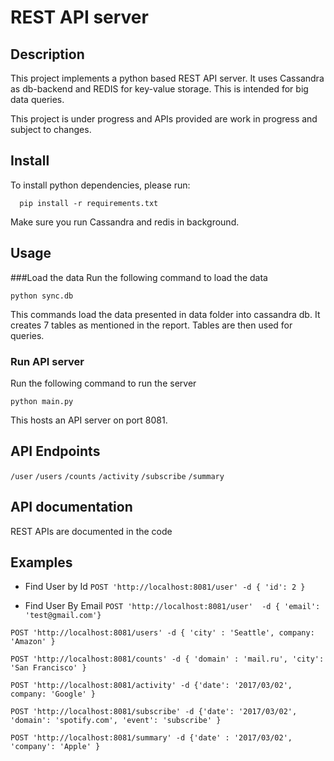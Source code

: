 # REST API server
## Description

This project implements a python based REST API server. It uses Cassandra as db-backend and REDIS for key-value storage. This is intended for big data queries.

This project is under progress and APIs provided are work in progress and subject to changes.

## Install
To install python dependencies, please run:
```
  pip install -r requirements.txt
```

Make sure you run Cassandra and redis in background.

## Usage

###Load the data
Run the following command to load the data
```
python sync.db
```
This commands load the data presented in data folder into cassandra db. It creates 7 tables as mentioned in the report. Tables are then used for queries.

### Run API server
Run the following command to run the server
```
python main.py
```

This hosts an API server on port 8081.

## API Endpoints

`/user`
`/users`
`/counts`
`/activity`
`/subscribe`
`/summary`

## API documentation
REST APIs are documented in the code

## Examples

* Find User by Id
`POST 'http://localhost:8081/user' -d { 'id': 2 }`

* Find User By Email
`POST 'http://localhost:8081/user'  -d { 'email': 'test@gmail.com'}`

`POST 'http://localhost:8081/users' -d { 'city' : 'Seattle', company: 'Amazon' }`

`POST 'http://localhost:8081/counts' -d { 'domain' : 'mail.ru', 'city': 'San Francisco' }`

`POST 'http://localhost:8081/activity' -d {'date': '2017/03/02', company: 'Google' }`

`POST 'http://localhost:8081/subscribe' -d {'date': '2017/03/02', 'domain': 'spotify.com', 'event': 'subscribe' }`

`POST 'http://localhost:8081/summary' -d {'date' : '2017/03/02', 'company': 'Apple' }`



